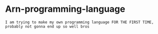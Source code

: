 # Arn-programming-language
	I am trying to make my own programming language FOR THE FIRST TIME, probably not gonna end up so well bros 

